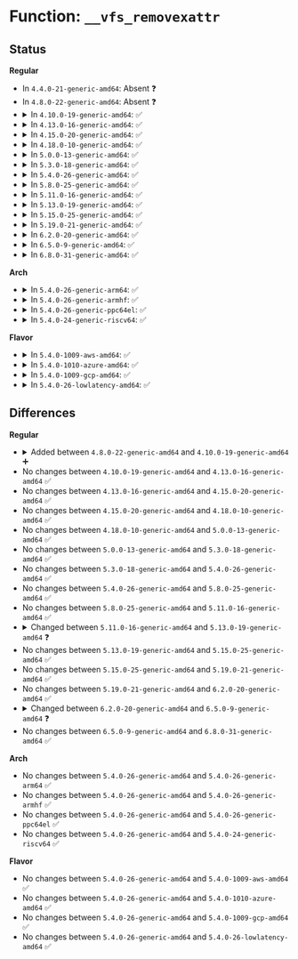 # Function: <code>__vfs_removexattr</code>

## Status
<b>Regular</b>
<ul>
<li>
In <code>4.4.0-21-generic-amd64</code>: Absent ❓
</li>
<li>
In <code>4.8.0-22-generic-amd64</code>: Absent ❓
</li>
<li>
<details>
<summary>In <code>4.10.0-19-generic-amd64</code>: ✅</summary>

```c
int __vfs_removexattr(struct dentry * dentry, const char * name)
```

```json
{
  "name": "__vfs_removexattr",
  "collision_type": "Unique Global",
  "inline_type": "No",
  "funcs": [
    {
      "addr": 18446744071581391120,
      "name": "__vfs_removexattr",
      "external": true,
      "loc": "fs/xattr.c:370",
      "file": "fs/xattr.c",
      "inline": "seen, unknown",
      "caller_inline": [],
      "caller_func": [
        "security/commoncap.c:cap_inode_killpriv",
        "security/integrity/ima/ima_appraise.c:ima_inode_post_setattr",
        "security/integrity/evm/evm_crypto.c:evm_update_evmxattr"
      ]
    }
  ],
  "symbols": [
    {
      "addr": 18446744071581391120,
      "name": "__vfs_removexattr",
      "section": ".text",
      "bind": "STB_GLOBAL",
      "size": 101
    }
  ]
}
```
</details>
</li>
<li>
<details>
<summary>In <code>4.13.0-16-generic-amd64</code>: ✅</summary>

```c
int __vfs_removexattr(struct dentry * dentry, const char * name)
```

```json
{
  "name": "__vfs_removexattr",
  "collision_type": "Unique Global",
  "inline_type": "No",
  "funcs": [
    {
      "addr": 18446744071581446448,
      "name": "__vfs_removexattr",
      "external": true,
      "loc": "fs/xattr.c:370",
      "file": "fs/xattr.c",
      "inline": "seen, unknown",
      "caller_inline": [],
      "caller_func": [
        "security/commoncap.c:cap_inode_killpriv",
        "security/integrity/ima/ima_appraise.c:ima_inode_post_setattr",
        "security/integrity/evm/evm_crypto.c:evm_update_evmxattr"
      ]
    }
  ],
  "symbols": [
    {
      "addr": 18446744071581446448,
      "name": "__vfs_removexattr",
      "section": ".text",
      "bind": "STB_GLOBAL",
      "size": 97
    }
  ]
}
```
</details>
</li>
<li>
<details>
<summary>In <code>4.15.0-20-generic-amd64</code>: ✅</summary>

```c
int __vfs_removexattr(struct dentry * dentry, const char * name)
```

```json
{
  "name": "__vfs_removexattr",
  "collision_type": "Unique Global",
  "inline_type": "No",
  "funcs": [
    {
      "addr": 18446744071581588416,
      "name": "__vfs_removexattr",
      "external": true,
      "loc": "fs/xattr.c:371",
      "file": "fs/xattr.c",
      "inline": "seen, unknown",
      "caller_inline": [],
      "caller_func": [
        "security/commoncap.c:cap_inode_killpriv",
        "security/integrity/ima/ima_appraise.c:ima_inode_post_setattr",
        "security/integrity/evm/evm_crypto.c:evm_update_evmxattr"
      ]
    }
  ],
  "symbols": [
    {
      "addr": 18446744071581588416,
      "name": "__vfs_removexattr",
      "section": ".text",
      "bind": "STB_GLOBAL",
      "size": 99
    }
  ]
}
```
</details>
</li>
<li>
<details>
<summary>In <code>4.18.0-10-generic-amd64</code>: ✅</summary>

```c
int __vfs_removexattr(struct dentry * dentry, const char * name)
```

```json
{
  "name": "__vfs_removexattr",
  "collision_type": "Unique Global",
  "inline_type": "No",
  "funcs": [
    {
      "addr": 18446744071581745776,
      "name": "__vfs_removexattr",
      "external": true,
      "loc": "fs/xattr.c:369",
      "file": "fs/xattr.c",
      "inline": "seen, unknown",
      "caller_inline": [],
      "caller_func": [
        "security/commoncap.c:cap_inode_killpriv",
        "security/integrity/ima/ima_appraise.c:ima_inode_post_setattr",
        "security/integrity/evm/evm_crypto.c:evm_update_evmxattr"
      ]
    }
  ],
  "symbols": [
    {
      "addr": 18446744071581745776,
      "name": "__vfs_removexattr",
      "section": ".text",
      "bind": "STB_GLOBAL",
      "size": 99
    }
  ]
}
```
</details>
</li>
<li>
<details>
<summary>In <code>5.0.0-13-generic-amd64</code>: ✅</summary>

```c
int __vfs_removexattr(struct dentry * dentry, const char * name)
```

```json
{
  "name": "__vfs_removexattr",
  "collision_type": "Unique Global",
  "inline_type": "No",
  "funcs": [
    {
      "addr": 18446744071581832304,
      "name": "__vfs_removexattr",
      "external": true,
      "loc": "fs/xattr.c:368",
      "file": "fs/xattr.c",
      "inline": "seen, unknown",
      "caller_inline": [],
      "caller_func": [
        "security/commoncap.c:cap_inode_killpriv",
        "security/integrity/ima/ima_appraise.c:ima_inode_post_setattr",
        "security/integrity/evm/evm_crypto.c:evm_update_evmxattr"
      ]
    }
  ],
  "symbols": [
    {
      "addr": 18446744071581832304,
      "name": "__vfs_removexattr",
      "section": ".text",
      "bind": "STB_GLOBAL",
      "size": 99
    }
  ]
}
```
</details>
</li>
<li>
<details>
<summary>In <code>5.3.0-18-generic-amd64</code>: ✅</summary>

```c
int __vfs_removexattr(struct dentry * dentry, const char * name)
```

```json
{
  "name": "__vfs_removexattr",
  "collision_type": "Unique Global",
  "inline_type": "No",
  "funcs": [
    {
      "addr": 18446744071581956608,
      "name": "__vfs_removexattr",
      "external": true,
      "loc": "fs/xattr.c:369",
      "file": "fs/xattr.c",
      "inline": "seen, unknown",
      "caller_inline": [],
      "caller_func": [
        "security/commoncap.c:cap_inode_killpriv",
        "security/integrity/ima/ima_appraise.c:ima_inode_post_setattr",
        "security/integrity/evm/evm_crypto.c:evm_update_evmxattr"
      ]
    }
  ],
  "symbols": [
    {
      "addr": 18446744071581956608,
      "name": "__vfs_removexattr",
      "section": ".text",
      "bind": "STB_GLOBAL",
      "size": 101
    }
  ]
}
```
</details>
</li>
<li>
<details>
<summary>In <code>5.4.0-26-generic-amd64</code>: ✅</summary>

```c
int __vfs_removexattr(struct dentry * dentry, const char * name)
```

```json
{
  "name": "__vfs_removexattr",
  "collision_type": "Unique Global",
  "inline_type": "No",
  "funcs": [
    {
      "addr": 18446744071582029312,
      "name": "__vfs_removexattr",
      "external": true,
      "loc": "fs/xattr.c:369",
      "file": "fs/xattr.c",
      "inline": "seen, unknown",
      "caller_inline": [],
      "caller_func": [
        "security/commoncap.c:cap_inode_killpriv",
        "security/integrity/ima/ima_appraise.c:ima_inode_post_setattr",
        "security/integrity/evm/evm_crypto.c:evm_update_evmxattr"
      ]
    }
  ],
  "symbols": [
    {
      "addr": 18446744071582029312,
      "name": "__vfs_removexattr",
      "section": ".text",
      "bind": "STB_GLOBAL",
      "size": 101
    }
  ]
}
```
</details>
</li>
<li>
<details>
<summary>In <code>5.8.0-25-generic-amd64</code>: ✅</summary>

```c
int __vfs_removexattr(struct dentry * dentry, const char * name)
```

```json
{
  "name": "__vfs_removexattr",
  "collision_type": "Unique Global",
  "inline_type": "No",
  "funcs": [
    {
      "addr": 18446744071582264080,
      "name": "__vfs_removexattr",
      "external": true,
      "loc": "fs/xattr.c:406",
      "file": "fs/xattr.c",
      "inline": "seen, unknown",
      "caller_inline": [],
      "caller_func": [
        "security/commoncap.c:cap_inode_killpriv",
        "security/integrity/ima/ima_appraise.c:ima_inode_post_setattr",
        "security/integrity/evm/evm_crypto.c:evm_update_evmxattr"
      ]
    }
  ],
  "symbols": [
    {
      "addr": 18446744071582264080,
      "name": "__vfs_removexattr",
      "section": ".text",
      "bind": "STB_GLOBAL",
      "size": 101
    }
  ]
}
```
</details>
</li>
<li>
<details>
<summary>In <code>5.11.0-16-generic-amd64</code>: ✅</summary>

```c
int __vfs_removexattr(struct dentry * dentry, const char * name)
```

```json
{
  "name": "__vfs_removexattr",
  "collision_type": "Unique Global",
  "inline_type": "No",
  "funcs": [
    {
      "addr": 18446744071582313792,
      "name": "__vfs_removexattr",
      "external": true,
      "loc": "fs/xattr.c:444",
      "file": "fs/xattr.c",
      "inline": "seen, unknown",
      "caller_inline": [],
      "caller_func": [
        "security/commoncap.c:cap_inode_killpriv",
        "security/integrity/ima/ima_appraise.c:ima_inode_post_setattr",
        "security/integrity/evm/evm_crypto.c:evm_update_evmxattr"
      ]
    }
  ],
  "symbols": [
    {
      "addr": 18446744071582313792,
      "name": "__vfs_removexattr",
      "section": ".text",
      "bind": "STB_GLOBAL",
      "size": 101
    }
  ]
}
```
</details>
</li>
<li>
<details>
<summary>In <code>5.13.0-19-generic-amd64</code>: ✅</summary>

```c
int __vfs_removexattr(struct user_namespace * mnt_userns, struct dentry * dentry, const char * name)
```

```json
{
  "name": "__vfs_removexattr",
  "collision_type": "Unique Global",
  "inline_type": "No",
  "funcs": [
    {
      "addr": 18446744071582341424,
      "name": "__vfs_removexattr",
      "external": true,
      "loc": "fs/xattr.c:458",
      "file": "fs/xattr.c",
      "inline": "seen, unknown",
      "caller_inline": [],
      "caller_func": [
        "security/commoncap.c:cap_inode_killpriv",
        "security/integrity/evm/evm_crypto.c:evm_update_evmxattr"
      ]
    }
  ],
  "symbols": [
    {
      "addr": 18446744071582341424,
      "name": "__vfs_removexattr",
      "section": ".text",
      "bind": "STB_GLOBAL",
      "size": 111
    }
  ]
}
```
</details>
</li>
<li>
<details>
<summary>In <code>5.15.0-25-generic-amd64</code>: ✅</summary>

```c
int __vfs_removexattr(struct user_namespace * mnt_userns, struct dentry * dentry, const char * name)
```

```json
{
  "name": "__vfs_removexattr",
  "collision_type": "Unique Global",
  "inline_type": "No",
  "funcs": [
    {
      "addr": 18446744071582661968,
      "name": "__vfs_removexattr",
      "external": true,
      "loc": "fs/xattr.c:459",
      "file": "fs/xattr.c",
      "inline": "seen, unknown",
      "caller_inline": [],
      "caller_func": [
        "security/commoncap.c:cap_inode_killpriv",
        "security/integrity/evm/evm_crypto.c:evm_update_evmxattr"
      ]
    }
  ],
  "symbols": [
    {
      "addr": 18446744071582661968,
      "name": "__vfs_removexattr",
      "section": ".text",
      "bind": "STB_GLOBAL",
      "size": 111
    }
  ]
}
```
</details>
</li>
<li>
<details>
<summary>In <code>5.19.0-21-generic-amd64</code>: ✅</summary>

```c
int __vfs_removexattr(struct user_namespace * mnt_userns, struct dentry * dentry, const char * name)
```

```json
{
  "name": "__vfs_removexattr",
  "collision_type": "Unique Global",
  "inline_type": "No",
  "funcs": [
    {
      "addr": 18446744071583202192,
      "name": "__vfs_removexattr",
      "external": true,
      "loc": "fs/xattr.c:460",
      "file": "fs/xattr.c",
      "inline": "seen, unknown",
      "caller_inline": [],
      "caller_func": [
        "fs/xattr.c:__vfs_removexattr_locked",
        "security/commoncap.c:cap_inode_killpriv",
        "security/integrity/evm/evm_crypto.c:evm_update_evmxattr"
      ]
    }
  ],
  "symbols": [
    {
      "addr": 18446744071583202192,
      "name": "__vfs_removexattr",
      "section": ".text",
      "bind": "STB_GLOBAL",
      "size": 127
    }
  ]
}
```
</details>
</li>
<li>
<details>
<summary>In <code>6.2.0-20-generic-amd64</code>: ✅</summary>

```c
int __vfs_removexattr(struct user_namespace * mnt_userns, struct dentry * dentry, const char * name)
```

```json
{
  "name": "__vfs_removexattr",
  "collision_type": "Unique Global",
  "inline_type": "No",
  "funcs": [
    {
      "addr": 18446744071583780768,
      "name": "__vfs_removexattr",
      "external": true,
      "loc": "fs/xattr.c:484",
      "file": "fs/xattr.c",
      "inline": "seen, unknown",
      "caller_inline": [],
      "caller_func": [
        "fs/xattr.c:__vfs_removexattr_locked",
        "security/commoncap.c:cap_inode_killpriv",
        "security/integrity/evm/evm_crypto.c:evm_update_evmxattr"
      ]
    }
  ],
  "symbols": [
    {
      "addr": 18446744071583780768,
      "name": "__vfs_removexattr",
      "section": ".text",
      "bind": "STB_GLOBAL",
      "size": 201
    }
  ]
}
```
</details>
</li>
<li>
<details>
<summary>In <code>6.5.0-9-generic-amd64</code>: ✅</summary>

```c
int __vfs_removexattr(struct mnt_idmap * idmap, struct dentry * dentry, const char * name)
```

```json
{
  "name": "__vfs_removexattr",
  "collision_type": "Unique Global",
  "inline_type": "No",
  "funcs": [
    {
      "addr": 18446744071583997456,
      "name": "__vfs_removexattr",
      "external": true,
      "loc": "fs/xattr.c:505",
      "file": "fs/xattr.c",
      "inline": "seen, unknown",
      "caller_inline": [],
      "caller_func": [
        "fs/xattr.c:__vfs_removexattr_locked",
        "security/commoncap.c:cap_inode_killpriv",
        "security/integrity/evm/evm_crypto.c:evm_update_evmxattr"
      ]
    }
  ],
  "symbols": [
    {
      "addr": 18446744071583997456,
      "name": "__vfs_removexattr",
      "section": ".text",
      "bind": "STB_GLOBAL",
      "size": 201
    }
  ]
}
```
</details>
</li>
<li>
<details>
<summary>In <code>6.8.0-31-generic-amd64</code>: ✅</summary>

```c
int __vfs_removexattr(struct mnt_idmap * idmap, struct dentry * dentry, const char * name)
```

```json
{
  "name": "__vfs_removexattr",
  "collision_type": "Unique Global",
  "inline_type": "No",
  "funcs": [
    {
      "addr": 18446744071584210096,
      "name": "__vfs_removexattr",
      "external": true,
      "loc": "fs/xattr.c:505",
      "file": "fs/xattr.c",
      "inline": "seen, unknown",
      "caller_inline": [],
      "caller_func": [
        "fs/xattr.c:__vfs_removexattr_locked",
        "security/commoncap.c:cap_inode_killpriv",
        "security/integrity/evm/evm_crypto.c:evm_update_evmxattr"
      ]
    }
  ],
  "symbols": [
    {
      "addr": 18446744071584210096,
      "name": "__vfs_removexattr",
      "section": ".text",
      "bind": "STB_GLOBAL",
      "size": 201
    }
  ]
}
```
</details>
</li>
</ul>
<b>Arch</b>
<ul>
<li>
<details>
<summary>In <code>5.4.0-26-generic-arm64</code>: ✅</summary>

```c
int __vfs_removexattr(struct dentry * dentry, const char * name)
```

```json
{
  "name": "__vfs_removexattr",
  "collision_type": "Unique Global",
  "inline_type": "No",
  "funcs": [
    {
      "addr": 18446603336493553552,
      "name": "__vfs_removexattr",
      "external": true,
      "loc": "fs/xattr.c:369",
      "file": "fs/xattr.c",
      "inline": "seen, unknown",
      "caller_inline": [],
      "caller_func": [
        "security/commoncap.c:cap_inode_killpriv",
        "security/integrity/ima/ima_appraise.c:ima_inode_post_setattr",
        "security/integrity/evm/evm_crypto.c:evm_update_evmxattr"
      ]
    }
  ],
  "symbols": [
    {
      "addr": 18446603336493553552,
      "name": "__vfs_removexattr",
      "section": ".text",
      "bind": "STB_GLOBAL",
      "size": 108
    }
  ]
}
```
</details>
</li>
<li>
<details>
<summary>In <code>5.4.0-26-generic-armhf</code>: ✅</summary>

```c
int __vfs_removexattr(struct dentry * dentry, const char * name)
```

```json
{
  "name": "__vfs_removexattr",
  "collision_type": "Unique Global",
  "inline_type": "No",
  "funcs": [
    {
      "addr": 3227102380,
      "name": "__vfs_removexattr",
      "external": true,
      "loc": "fs/xattr.c:369",
      "file": "fs/xattr.c",
      "inline": "seen, unknown",
      "caller_inline": [],
      "caller_func": [
        "security/commoncap.c:cap_inode_killpriv",
        "security/integrity/ima/ima_appraise.c:ima_inode_post_setattr",
        "security/integrity/evm/evm_crypto.c:evm_update_evmxattr"
      ]
    }
  ],
  "symbols": [
    {
      "addr": 3227102380,
      "name": "__vfs_removexattr",
      "section": ".text",
      "bind": "STB_GLOBAL",
      "size": 120
    }
  ]
}
```
</details>
</li>
<li>
<details>
<summary>In <code>5.4.0-26-generic-ppc64el</code>: ✅</summary>

```c
int __vfs_removexattr(struct dentry * dentry, const char * name)
```

```json
{
  "name": "__vfs_removexattr",
  "collision_type": "Unique Global",
  "inline_type": "No",
  "funcs": [
    {
      "addr": 13835058055287124880,
      "name": "__vfs_removexattr",
      "external": true,
      "loc": "fs/xattr.c:369",
      "file": "fs/xattr.c",
      "inline": "seen, unknown",
      "caller_inline": [],
      "caller_func": [
        "security/commoncap.c:cap_inode_killpriv",
        "security/integrity/ima/ima_appraise.c:ima_inode_post_setattr",
        "security/integrity/evm/evm_crypto.c:evm_update_evmxattr"
      ]
    }
  ],
  "symbols": [
    {
      "addr": 13835058055287124880,
      "name": "__vfs_removexattr",
      "section": ".text",
      "bind": "STB_GLOBAL",
      "size": 176
    }
  ]
}
```
</details>
</li>
<li>
<details>
<summary>In <code>5.4.0-24-generic-riscv64</code>: ✅</summary>

```c
int __vfs_removexattr(struct dentry * dentry, const char * name)
```

```json
{
  "name": "__vfs_removexattr",
  "collision_type": "Unique Global",
  "inline_type": "No",
  "funcs": [
    {
      "addr": 18446743936273213950,
      "name": "__vfs_removexattr",
      "external": true,
      "loc": "fs/xattr.c:369",
      "file": "fs/xattr.c",
      "inline": "seen, unknown",
      "caller_inline": [],
      "caller_func": [
        "security/commoncap.c:cap_inode_killpriv",
        "security/integrity/ima/ima_appraise.c:ima_inode_post_setattr",
        "security/integrity/evm/evm_crypto.c:evm_update_evmxattr"
      ]
    }
  ],
  "symbols": [
    {
      "addr": 18446743936273213950,
      "name": "__vfs_removexattr",
      "section": ".text",
      "bind": "STB_GLOBAL",
      "size": 108
    }
  ]
}
```
</details>
</li>
</ul>
<b>Flavor</b>
<ul>
<li>
<details>
<summary>In <code>5.4.0-1009-aws-amd64</code>: ✅</summary>

```c
int __vfs_removexattr(struct dentry * dentry, const char * name)
```

```json
{
  "name": "__vfs_removexattr",
  "collision_type": "Unique Global",
  "inline_type": "No",
  "funcs": [
    {
      "addr": 18446744071581998048,
      "name": "__vfs_removexattr",
      "external": true,
      "loc": "fs/xattr.c:369",
      "file": "fs/xattr.c",
      "inline": "seen, unknown",
      "caller_inline": [],
      "caller_func": [
        "security/commoncap.c:cap_inode_killpriv",
        "security/integrity/ima/ima_appraise.c:ima_inode_post_setattr",
        "security/integrity/evm/evm_crypto.c:evm_update_evmxattr"
      ]
    }
  ],
  "symbols": [
    {
      "addr": 18446744071581998048,
      "name": "__vfs_removexattr",
      "section": ".text",
      "bind": "STB_GLOBAL",
      "size": 101
    }
  ]
}
```
</details>
</li>
<li>
<details>
<summary>In <code>5.4.0-1010-azure-amd64</code>: ✅</summary>

```c
int __vfs_removexattr(struct dentry * dentry, const char * name)
```

```json
{
  "name": "__vfs_removexattr",
  "collision_type": "Unique Global",
  "inline_type": "No",
  "funcs": [
    {
      "addr": 18446744071581935616,
      "name": "__vfs_removexattr",
      "external": true,
      "loc": "fs/xattr.c:369",
      "file": "fs/xattr.c",
      "inline": "seen, unknown",
      "caller_inline": [],
      "caller_func": [
        "security/commoncap.c:cap_inode_killpriv",
        "security/integrity/ima/ima_appraise.c:ima_inode_post_setattr",
        "security/integrity/evm/evm_crypto.c:evm_update_evmxattr"
      ]
    }
  ],
  "symbols": [
    {
      "addr": 18446744071581935616,
      "name": "__vfs_removexattr",
      "section": ".text",
      "bind": "STB_GLOBAL",
      "size": 101
    }
  ]
}
```
</details>
</li>
<li>
<details>
<summary>In <code>5.4.0-1009-gcp-amd64</code>: ✅</summary>

```c
int __vfs_removexattr(struct dentry * dentry, const char * name)
```

```json
{
  "name": "__vfs_removexattr",
  "collision_type": "Unique Global",
  "inline_type": "No",
  "funcs": [
    {
      "addr": 18446744071581989328,
      "name": "__vfs_removexattr",
      "external": true,
      "loc": "fs/xattr.c:369",
      "file": "fs/xattr.c",
      "inline": "seen, unknown",
      "caller_inline": [],
      "caller_func": [
        "security/commoncap.c:cap_inode_killpriv",
        "security/integrity/ima/ima_appraise.c:ima_inode_post_setattr",
        "security/integrity/evm/evm_crypto.c:evm_update_evmxattr"
      ]
    }
  ],
  "symbols": [
    {
      "addr": 18446744071581989328,
      "name": "__vfs_removexattr",
      "section": ".text",
      "bind": "STB_GLOBAL",
      "size": 101
    }
  ]
}
```
</details>
</li>
<li>
<details>
<summary>In <code>5.4.0-26-lowlatency-amd64</code>: ✅</summary>

```c
int __vfs_removexattr(struct dentry * dentry, const char * name)
```

```json
{
  "name": "__vfs_removexattr",
  "collision_type": "Unique Global",
  "inline_type": "No",
  "funcs": [
    {
      "addr": 18446744071582059792,
      "name": "__vfs_removexattr",
      "external": true,
      "loc": "fs/xattr.c:369",
      "file": "fs/xattr.c",
      "inline": "seen, unknown",
      "caller_inline": [],
      "caller_func": [
        "security/commoncap.c:cap_inode_killpriv",
        "security/integrity/ima/ima_appraise.c:ima_inode_post_setattr",
        "security/integrity/evm/evm_crypto.c:evm_update_evmxattr"
      ]
    }
  ],
  "symbols": [
    {
      "addr": 18446744071582059792,
      "name": "__vfs_removexattr",
      "section": ".text",
      "bind": "STB_GLOBAL",
      "size": 101
    }
  ]
}
```
</details>
</li>
</ul>

## Differences
<b>Regular</b>
<ul>
<li>
<details>
<summary>Added between <code>4.8.0-22-generic-amd64</code> and <code>4.10.0-19-generic-amd64</code> ➕</summary>

```c
int __vfs_removexattr(struct dentry * dentry, const char * name)
```
</details>
</li>
<li>
No changes between <code>4.10.0-19-generic-amd64</code> and <code>4.13.0-16-generic-amd64</code> ✅
</li>
<li>
No changes between <code>4.13.0-16-generic-amd64</code> and <code>4.15.0-20-generic-amd64</code> ✅
</li>
<li>
No changes between <code>4.15.0-20-generic-amd64</code> and <code>4.18.0-10-generic-amd64</code> ✅
</li>
<li>
No changes between <code>4.18.0-10-generic-amd64</code> and <code>5.0.0-13-generic-amd64</code> ✅
</li>
<li>
No changes between <code>5.0.0-13-generic-amd64</code> and <code>5.3.0-18-generic-amd64</code> ✅
</li>
<li>
No changes between <code>5.3.0-18-generic-amd64</code> and <code>5.4.0-26-generic-amd64</code> ✅
</li>
<li>
No changes between <code>5.4.0-26-generic-amd64</code> and <code>5.8.0-25-generic-amd64</code> ✅
</li>
<li>
No changes between <code>5.8.0-25-generic-amd64</code> and <code>5.11.0-16-generic-amd64</code> ✅
</li>
<li>
<details>
<summary>Changed between <code>5.11.0-16-generic-amd64</code> and <code>5.13.0-19-generic-amd64</code> ❓</summary>
<ul>
<li>
<b>Param added. </b>
<code>struct user_namespace * mnt_userns</code>
</li>
<li>
<b>Param reordered. </b>
<code>dentry, name</code> ➡️ <code>mnt_userns, dentry, name</code>
</li>
</ul>
</details>
</li>
<li>
No changes between <code>5.13.0-19-generic-amd64</code> and <code>5.15.0-25-generic-amd64</code> ✅
</li>
<li>
No changes between <code>5.15.0-25-generic-amd64</code> and <code>5.19.0-21-generic-amd64</code> ✅
</li>
<li>
No changes between <code>5.19.0-21-generic-amd64</code> and <code>6.2.0-20-generic-amd64</code> ✅
</li>
<li>
<details>
<summary>Changed between <code>6.2.0-20-generic-amd64</code> and <code>6.5.0-9-generic-amd64</code> ❓</summary>
<ul>
<li>
<b>Param added. </b>
<code>struct mnt_idmap * idmap</code>
</li>
<li>
<b>Param removed. </b>
<code>struct user_namespace * mnt_userns</code>
</li>
</ul>
</details>
</li>
<li>
No changes between <code>6.5.0-9-generic-amd64</code> and <code>6.8.0-31-generic-amd64</code> ✅
</li>
</ul>
<b>Arch</b>
<ul>
<li>
No changes between <code>5.4.0-26-generic-amd64</code> and <code>5.4.0-26-generic-arm64</code> ✅
</li>
<li>
No changes between <code>5.4.0-26-generic-amd64</code> and <code>5.4.0-26-generic-armhf</code> ✅
</li>
<li>
No changes between <code>5.4.0-26-generic-amd64</code> and <code>5.4.0-26-generic-ppc64el</code> ✅
</li>
<li>
No changes between <code>5.4.0-26-generic-amd64</code> and <code>5.4.0-24-generic-riscv64</code> ✅
</li>
</ul>
<b>Flavor</b>
<ul>
<li>
No changes between <code>5.4.0-26-generic-amd64</code> and <code>5.4.0-1009-aws-amd64</code> ✅
</li>
<li>
No changes between <code>5.4.0-26-generic-amd64</code> and <code>5.4.0-1010-azure-amd64</code> ✅
</li>
<li>
No changes between <code>5.4.0-26-generic-amd64</code> and <code>5.4.0-1009-gcp-amd64</code> ✅
</li>
<li>
No changes between <code>5.4.0-26-generic-amd64</code> and <code>5.4.0-26-lowlatency-amd64</code> ✅
</li>
</ul>
